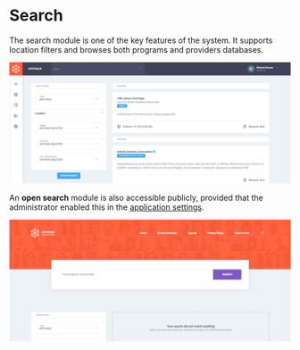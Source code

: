 # Search

The search module is one of the key features of the system. It supports location filters and browses both programs and providers databases.

![](../.gitbook/assets/04-search.png)

An **open search** module is also accessible publicly, provided that the administrator enabled this in the [application settings](../admin/configuration.md#application-settings).

![](../.gitbook/assets/05-browse.png)

